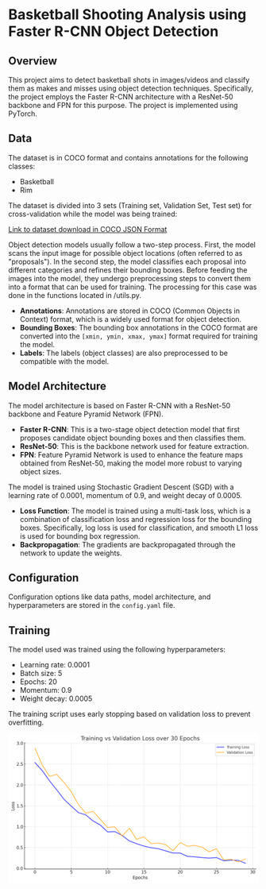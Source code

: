 # Basketball Shooting Analysis using Faster R-CNN Object Detection
## Overview

This project aims to detect basketball shots in images/videos and classify them as makes and misses using object detection techniques. Specifically, the project employs the Faster R-CNN architecture with a ResNet-50 backbone and FPN for this purpose. The project is implemented using PyTorch.

## Data

The dataset is in COCO format and contains annotations for the following classes:
- Basketball
- Rim

The dataset is divided into 3 sets (Training set, Validation Set, Test set) for cross-validation while the model was being trained:

[Link to dataset download in COCO JSON Format](https://universe.roboflow.com/uc-berkely-w210-tracer/tracer-basketball/dataset/3/download)

Object detection models usually follow a two-step process. First, the model scans the input image for possible object locations (often referred to as "proposals"). In the second step, the model classifies each proposal into different categories and refines their bounding boxes. Before feeding the images into the model, they undergo preprocessing steps to convert them into a format that can be used for training. The processing for this case was done in the functions located in /utils.py.

- **Annotations**: Annotations are stored in COCO (Common Objects in Context) format, which is a widely used format for object detection.
- **Bounding Boxes**: The bounding box annotations in the COCO format are converted into the `[xmin, ymin, xmax, ymax]` format required for training the model.
- **Labels**: The labels (object classes) are also preprocessed to be compatible with the model.

## Model Architecture

The model architecture is based on Faster R-CNN with a ResNet-50 backbone and Feature Pyramid Network (FPN).

- **Faster R-CNN**: This is a two-stage object detection model that first proposes candidate object bounding boxes and then classifies them.
- **ResNet-50**: This is the backbone network used for feature extraction.
- **FPN**: Feature Pyramid Network is used to enhance the feature maps obtained from ResNet-50, making the model more robust to varying object sizes.

The model is trained using Stochastic Gradient Descent (SGD) with a learning rate of 0.0001, momentum of 0.9, and weight decay of 0.0005.

- **Loss Function**: The model is trained using a multi-task loss, which is a combination of classification loss and regression loss for the bounding boxes. Specifically, log loss is used for classification, and smooth L1 loss is used for bounding box regression.
- **Backpropagation**: The gradients are backpropagated through the network to update the weights.

## Configuration

Configuration options like data paths, model architecture, and hyperparameters are stored in the `config.yaml` file.

## Training

The model used was trained using the following hyperparameters:

- Learning rate: 0.0001
- Batch size: 5
- Epochs: 20
- Momentum: 0.9
- Weight decay: 0.0005

The training script uses early stopping based on validation loss to prevent overfitting.

![Loss Comparison Training](./resources/trainingvvalidationloss.png)

